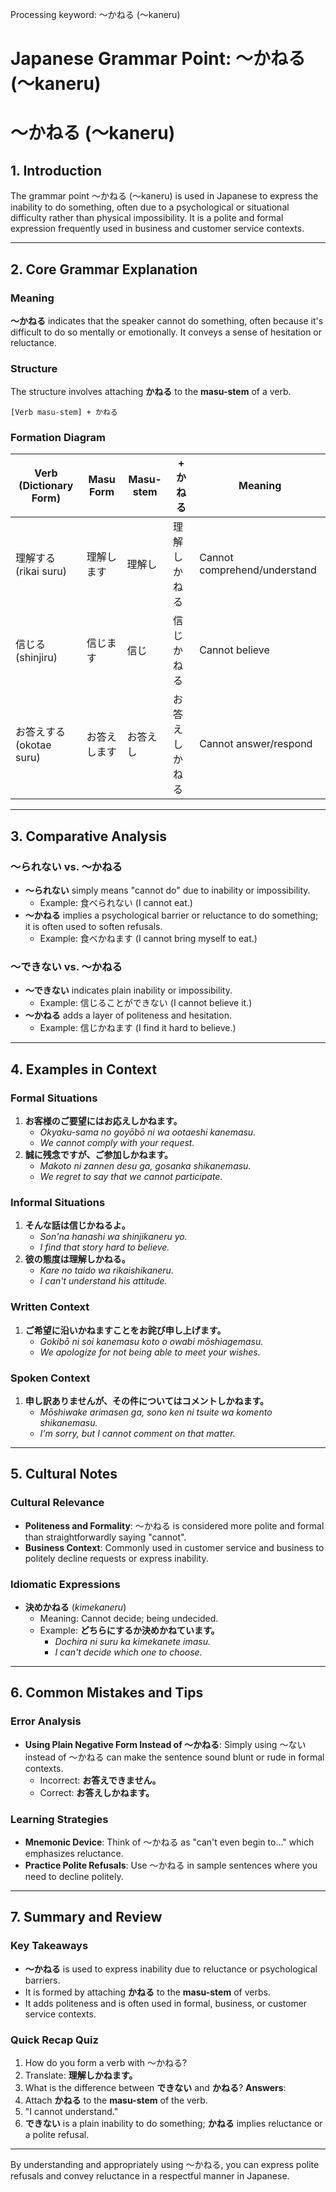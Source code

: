 Processing keyword: ～かねる (〜kaneru)
# Japanese Grammar Point: ～かねる (〜kaneru)
# ～かねる (〜kaneru)
## 1. Introduction
The grammar point ～かねる (〜kaneru) is used in Japanese to express the inability to do something, often due to a psychological or situational difficulty rather than physical impossibility. It is a polite and formal expression frequently used in business and customer service contexts.

---
## 2. Core Grammar Explanation
### Meaning
**～かねる** indicates that the speaker cannot do something, often because it's difficult to do so mentally or emotionally. It conveys a sense of hesitation or reluctance.
### Structure
The structure involves attaching **かねる** to the **masu-stem** of a verb.
```plaintext
[Verb masu-stem] + かねる
```
### Formation Diagram
| Verb (Dictionary Form) | Masu Form  | Masu-stem      | + かねる     | Meaning                          |
|------------------------|------------|----------------|-------------|----------------------------------|
| 理解する (rikai suru)   | 理解します   | 理解し         | 理解しかねる | Cannot comprehend/understand     |
| 信じる (shinjiru)      | 信じます    | 信じ           | 信じかねる   | Cannot believe                   |
| お答えする (okotae suru)| お答えします | お答えし       | お答えしかねる| Cannot answer/respond            |
---
## 3. Comparative Analysis
### ～られない vs. ～かねる
- **～られない** simply means "cannot do" due to inability or impossibility.
  - Example: 食べられない (I cannot eat.)
- **～かねる** implies a psychological barrier or reluctance to do something; it is often used to soften refusals.
  - Example: 食べかねます (I cannot bring myself to eat.)
### ～できない vs. ～かねる
- **～できない** indicates plain inability or impossibility.
  - Example: 信じることができない (I cannot believe it.)
- **～かねる** adds a layer of politeness and hesitation.
  - Example: 信じかねます (I find it hard to believe.)
---
## 4. Examples in Context
### Formal Situations
1. **お客様のご要望にはお応えしかねます。**
   - *Okyaku-sama no goyōbō ni wa ootaeshi kanemasu.*
   - *We cannot comply with your request.*
2. **誠に残念ですが、ご参加しかねます。**
   - *Makoto ni zannen desu ga, gosanka shikanemasu.*
   - *We regret to say that we cannot participate.*
### Informal Situations
1. **そんな話は信じかねるよ。**
   - *Son'na hanashi wa shinjikaneru yo.*
   - *I find that story hard to believe.*
2. **彼の態度は理解しかねる。**
   - *Kare no taido wa rikaishikaneru.*
   - *I can't understand his attitude.*
### Written Context
1. **ご希望に沿いかねますことをお詫び申し上げます。**
   - *Gokibō ni soi kanemasu koto o owabi mōshiagemasu.*
   - *We apologize for not being able to meet your wishes.*
### Spoken Context
1. **申し訳ありませんが、その件についてはコメントしかねます。**
   - *Mōshiwake arimasen ga, sono ken ni tsuite wa komento shikanemasu.*
   - *I'm sorry, but I cannot comment on that matter.*
---
## 5. Cultural Notes
### Cultural Relevance
- **Politeness and Formality**: ～かねる is considered more polite and formal than straightforwardly saying "cannot".
- **Business Context**: Commonly used in customer service and business to politely decline requests or express inability.
### Idiomatic Expressions
- **決めかねる** (*kimekaneru*)
  - Meaning: Cannot decide; being undecided.
  - Example: **どちらにするか決めかねています。**
    - *Dochira ni suru ka kimekanete imasu.*
    - *I can't decide which one to choose.*
---
## 6. Common Mistakes and Tips
### Error Analysis
- **Using Plain Negative Form Instead of ～かねる**: Simply using ～ない instead of ～かねる can make the sentence sound blunt or rude in formal contexts.
  - Incorrect: **お答えできません。**
  - Correct: **お答えしかねます。**
### Learning Strategies
- **Mnemonic Device**: Think of ～かねる as "can't even begin to..." which emphasizes reluctance.
- **Practice Polite Refusals**: Use ～かねる in sample sentences where you need to decline politely.
---
## 7. Summary and Review
### Key Takeaways
- **～かねる** is used to express inability due to reluctance or psychological barriers.
- It is formed by attaching **かねる** to the **masu-stem** of verbs.
- It adds politeness and is often used in formal, business, or customer service contexts.
### Quick Recap Quiz
1. How do you form a verb with ～かねる?
2. Translate: **理解しかねます。**
3. What is the difference between **できない** and **かねる**?
**Answers**:
1. Attach **かねる** to the **masu-stem** of the verb.
2. "I cannot understand."
3. **できない** is a plain inability to do something; **かねる** implies reluctance or a polite refusal.
---
By understanding and appropriately using ～かねる, you can express polite refusals and convey reluctance in a respectful manner in Japanese.
